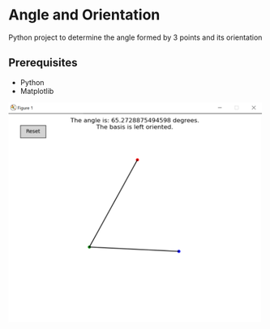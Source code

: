 # Angle and Orientation

Python project to determine the angle formed by 3 points and its orientation 

## Prerequisites
* Python
* Matplotlib

<img src="Capture.PNG" width=500>
